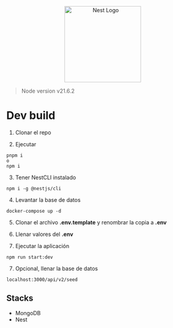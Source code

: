 <p align="center">
  <a href="http://nestjs.com/" target="blank"><img src="https://nestjs.com/img/logo-small.svg" width="200" alt="Nest Logo" /></a>
</p>

> Node version v21.6.2

# Dev build
1. Clonar el repo

2. Ejecutar
```
pnpm i 
o
npm i
```

3. Tener NestCLI instalado
```
npm i -g @nestjs/cli
```

4. Levantar la base de datos
```
docker-compose up -d
```
5. Clonar el archivo __.env.template__ y renombrar la copia a __.env__

6. Llenar valores del __.env__

7. Ejecutar la aplicación
```
npm run start:dev
```
7. Opcional, llenar la base de datos
```
localhost:3000/api/v2/seed
```
## Stacks
* MongoDB
* Nest
